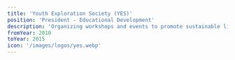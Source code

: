 ```yaml
---
title: 'Youth Exploration Society (YES)'
position: 'President - Educational Development'
description: 'Organizing workshops and events to promote sustainable living and community engagement, focusing on building stronger, more connected neighborhoods.'
fromYear: 2010
toYear: 2015
icon: '/images/logos/yes.webp'
---
```

